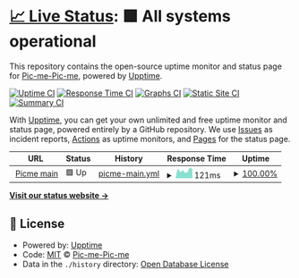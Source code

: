 # [📈 Live Status](https://Pic-me-Pic-me.github.io/Pic-me-upptime): <!--live status--> **🟩 All systems operational**

This repository contains the open-source uptime monitor and status page for [Pic-me-Pic-me](https://Pic-me-Pic-me.github.io/Pic-me-upptime), powered by [Upptime](https://github.com/upptime/upptime).

[![Uptime CI](https://github.com/Pic-me-Pic-me/Pic-me-upptime/workflows/Uptime%20CI/badge.svg)](https://github.com/Pic-me-Pic-me/Pic-me-upptime/actions?query=workflow%3A%22Uptime+CI%22)
[![Response Time CI](https://github.com/Pic-me-Pic-me/Pic-me-upptime/workflows/Response%20Time%20CI/badge.svg)](https://github.com/Pic-me-Pic-me/Pic-me-upptime/actions?query=workflow%3A%22Response+Time+CI%22)
[![Graphs CI](https://github.com/Pic-me-Pic-me/Pic-me-upptime/workflows/Graphs%20CI/badge.svg)](https://github.com/Pic-me-Pic-me/Pic-me-upptime/actions?query=workflow%3A%22Graphs+CI%22)
[![Static Site CI](https://github.com/Pic-me-Pic-me/Pic-me-upptime/workflows/Static%20Site%20CI/badge.svg)](https://github.com/Pic-me-Pic-me/Pic-me-upptime/actions?query=workflow%3A%22Static+Site+CI%22)
[![Summary CI](https://github.com/Pic-me-Pic-me/Pic-me-upptime/workflows/Summary%20CI/badge.svg)](https://github.com/Pic-me-Pic-me/Pic-me-upptime/actions?query=workflow%3A%22Summary+CI%22)

With [Upptime](https://upptime.js.org), you can get your own unlimited and free uptime monitor and status page, powered entirely by a GitHub repository. We use [Issues](https://github.com/Pic-me-Pic-me/Pic-me-upptime/issues) as incident reports, [Actions](https://github.com/Pic-me-Pic-me/Pic-me-upptime/actions) as uptime monitors, and [Pages](https://Pic-me-Pic-me.github.io/Pic-me-upptime) for the status page.

<!--start: status pages-->
<!-- This summary is generated by Upptime (https://github.com/upptime/upptime) -->
<!-- Do not edit this manually, your changes will be overwritten -->
<!-- prettier-ignore -->
| URL | Status | History | Response Time | Uptime |
| --- | ------ | ------- | ------------- | ------ |
| <img alt="" src="https://icons.duckduckgo.com/ip3/with-picme.com.ico" height="13"> [Picme main](https://with-picme.com/) | 🟩 Up | [picme-main.yml](https://github.com/Pic-me-Pic-me/Pic-me-upptime/commits/HEAD/history/picme-main.yml) | <details><summary><img alt="Response time graph" src="./graphs/picme-main/response-time-week.png" height="20"> 121ms</summary><br><a href="https://Pic-me-Pic-me.github.io/Pic-me-upptime/history/picme-main"><img alt="Response time 178" src="https://img.shields.io/endpoint?url=https%3A%2F%2Fraw.githubusercontent.com%2FPic-me-Pic-me%2FPic-me-upptime%2FHEAD%2Fapi%2Fpicme-main%2Fresponse-time.json"></a><br><a href="https://Pic-me-Pic-me.github.io/Pic-me-upptime/history/picme-main"><img alt="24-hour response time 134" src="https://img.shields.io/endpoint?url=https%3A%2F%2Fraw.githubusercontent.com%2FPic-me-Pic-me%2FPic-me-upptime%2FHEAD%2Fapi%2Fpicme-main%2Fresponse-time-day.json"></a><br><a href="https://Pic-me-Pic-me.github.io/Pic-me-upptime/history/picme-main"><img alt="7-day response time 121" src="https://img.shields.io/endpoint?url=https%3A%2F%2Fraw.githubusercontent.com%2FPic-me-Pic-me%2FPic-me-upptime%2FHEAD%2Fapi%2Fpicme-main%2Fresponse-time-week.json"></a><br><a href="https://Pic-me-Pic-me.github.io/Pic-me-upptime/history/picme-main"><img alt="30-day response time 130" src="https://img.shields.io/endpoint?url=https%3A%2F%2Fraw.githubusercontent.com%2FPic-me-Pic-me%2FPic-me-upptime%2FHEAD%2Fapi%2Fpicme-main%2Fresponse-time-month.json"></a><br><a href="https://Pic-me-Pic-me.github.io/Pic-me-upptime/history/picme-main"><img alt="1-year response time 178" src="https://img.shields.io/endpoint?url=https%3A%2F%2Fraw.githubusercontent.com%2FPic-me-Pic-me%2FPic-me-upptime%2FHEAD%2Fapi%2Fpicme-main%2Fresponse-time-year.json"></a></details> | <details><summary><a href="https://Pic-me-Pic-me.github.io/Pic-me-upptime/history/picme-main">100.00%</a></summary><a href="https://Pic-me-Pic-me.github.io/Pic-me-upptime/history/picme-main"><img alt="All-time uptime 99.01%" src="https://img.shields.io/endpoint?url=https%3A%2F%2Fraw.githubusercontent.com%2FPic-me-Pic-me%2FPic-me-upptime%2FHEAD%2Fapi%2Fpicme-main%2Fuptime.json"></a><br><a href="https://Pic-me-Pic-me.github.io/Pic-me-upptime/history/picme-main"><img alt="24-hour uptime 100.00%" src="https://img.shields.io/endpoint?url=https%3A%2F%2Fraw.githubusercontent.com%2FPic-me-Pic-me%2FPic-me-upptime%2FHEAD%2Fapi%2Fpicme-main%2Fuptime-day.json"></a><br><a href="https://Pic-me-Pic-me.github.io/Pic-me-upptime/history/picme-main"><img alt="7-day uptime 100.00%" src="https://img.shields.io/endpoint?url=https%3A%2F%2Fraw.githubusercontent.com%2FPic-me-Pic-me%2FPic-me-upptime%2FHEAD%2Fapi%2Fpicme-main%2Fuptime-week.json"></a><br><a href="https://Pic-me-Pic-me.github.io/Pic-me-upptime/history/picme-main"><img alt="30-day uptime 100.00%" src="https://img.shields.io/endpoint?url=https%3A%2F%2Fraw.githubusercontent.com%2FPic-me-Pic-me%2FPic-me-upptime%2FHEAD%2Fapi%2Fpicme-main%2Fuptime-month.json"></a><br><a href="https://Pic-me-Pic-me.github.io/Pic-me-upptime/history/picme-main"><img alt="1-year uptime 99.01%" src="https://img.shields.io/endpoint?url=https%3A%2F%2Fraw.githubusercontent.com%2FPic-me-Pic-me%2FPic-me-upptime%2FHEAD%2Fapi%2Fpicme-main%2Fuptime-year.json"></a></details>

<!--end: status pages-->

[**Visit our status website →**](https://Pic-me-Pic-me.github.io/Pic-me-upptime)

## 📄 License

- Powered by: [Upptime](https://github.com/upptime/upptime)
- Code: [MIT](./LICENSE) © [Pic-me-Pic-me](https://Pic-me-Pic-me.github.io/Pic-me-upptime)
- Data in the `./history` directory: [Open Database License](https://opendatacommons.org/licenses/odbl/1-0/)

